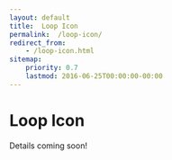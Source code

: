 ```yaml
---
layout: default
title:  Loop Icon
permalink:  /loop-icon/
redirect_from: 
    - /loop-icon.html
sitemap: 
    priority: 0.7
    lastmod: 2016-06-25T00:00:00-00:00
---
```

# <i class=fa fa-circle></i> Loop Icon
Details coming soon!
